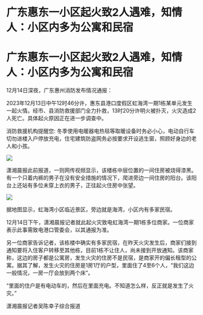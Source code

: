 # 广东惠东一小区起火致2人遇难，知情人：小区内多为公寓和民宿

# 广东惠东一小区起火致2人遇难，知情人：小区内多为公寓和民宿

12月14日深夜，广东惠州消防发布情况通报：

2023年12月13日中午12时46分许，惠东县港口度假区虹海湾一期1栋某单元发生一起火情。经市、县消防救援部门全力扑救，13时20分许明火被扑灭，火灾造成2人死亡。具体起火原因正在进一步调查中。

消防救援机构提醒您: 冬季使用电暖器电热毯等取暖设备时务必小心，电动自行车切勿进楼入户停放充电，住宅建筑防盗网务必按要求开设逃生窗，照顾好身边的老人和小孩。

![](https://inews.gtimg.com/news_bt/OMowVF7IJNI2pYuZfgYRur10hztUzKWmlh84Zluq7rjrsAA/1000)

潇湘晨报此前报道，一则网传视频显示，该楼栋中层位置的一间住房被烧得漆黑。有一个只着内裤的男子在没有安全措施的情况下，爬进旁边一间住房的阳台。该阳台上还站有多位未穿上衣的男子，正往起火住房中张望。

![](https://inews.gtimg.com/news_bt/O_FyawwW745ivpEJSgFhtTHT0W_Os6XaQPQmuAsbwQwl4AA/1000)

据地图显示，虹海湾小区临近景区，旁边就是海湾，小区内有多家民宿。

12月14日下午，潇湘晨报记者就此起火灾致电虹海湾一期1栋多位商家。一位商家表示此事需致电港口管委会，以其通报为准。

另一位商家告诉记者，该栋楼中确实有多家民宿，在昨天火灾发生后，商家们接到通知要将入住客户转移至其他栋，目前1栋不让住人，尚未接到开放通知。该商家称，这边的房子都是公寓房，发生火灾的住房不是民宿，是商家开的偏长租型的公寓。据其了解，发生火灾的住房是1房1厅的户型，里面住了4至6个人，“我们这边一般情况，一房一厅会放到两个床”。

“里面的住户是有电动车的，然后在里面充电。不知道怎么样，反正就是发生了火灾。”

潇湘晨报记者吴陈幸子综合报道

